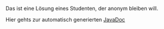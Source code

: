 Das ist eine Lösung eines Studenten, der anonym bleiben will.

Hier gehts zur automatisch generierten [JavaDoc](http://htmlpreview.github.com/?https://github.com/MartinThoma/prog-ws1213/blob/master/Blatt-01/javadoc/overview-tree.html)
